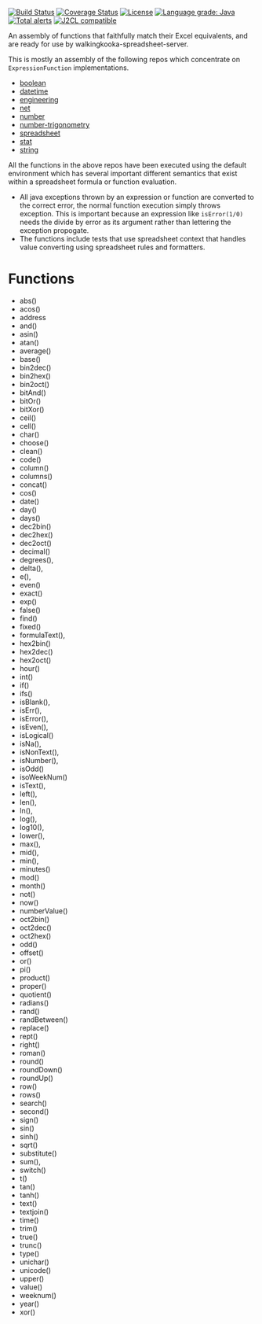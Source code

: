 [![Build Status](https://github.com/mP1/walkingkooka-spreadsheet-server-expression-function/actions/workflows/build.yaml/badge.svg)](https://github.com/mP1/walkingkooka-spreadsheet-server-expression-function/actions/workflows/build.yaml/badge.svg)
[![Coverage Status](https://coveralls.io/repos/github/mP1/walkingkooka-spreadsheet-server-expression-function/badge.svg?branch=master)](https://coveralls.io/repos/github/mP1/walkingkooka-spreadsheet-server-expression-function?branch=master)
[![License](https://img.shields.io/badge/License-Apache%202.0-blue.svg)](https://opensource.org/licenses/Apache-2.0)
[![Language grade: Java](https://img.shields.io/lgtm/grade/java/g/mP1/walkingkooka-spreadsheet-server-expression-function.svg?logo=lgtm&logoWidth=18)](https://lgtm.com/projects/g/mP1/walkingkooka-spreadsheet-server-expression-function/context:java)
[![Total alerts](https://img.shields.io/lgtm/alerts/g/mP1/walkingkooka-spreadsheet-server-expression-function.svg?logo=lgtm&logoWidth=18)](https://lgtm.com/projects/g/mP1/walkingkooka-spreadsheet-server-expression-function/alerts/)
[![J2CL compatible](https://img.shields.io/badge/J2CL-compatible-brightgreen.svg)](https://github.com/mP1/j2cl-central)



An assembly of functions that faithfully match their Excel equivalents, and are ready for use by walkingkooka-spreadsheet-server.

This is mostly an assembly of the following repos which concentrate on `ExpressionFunction` implementations. 

- [boolean](https://github.com/mP1/walkingkooka-tree-expression-function-boolean)
- [datetime](https://github.com/mP1/walkingkooka-tree-expression-function-datetime)
- [engineering](https://github.com/mP1/walkingkooka-tree-expression-function-engineering)
- [net](https://github.com/mP1/walkingkooka-tree-expression-function-net)
- [number](https://github.com/mP1/walkingkooka-tree-expression-function-number)
- [number-trigonometry](https://github.com/mP1/walkingkooka-tree-expression-function-number-trigonometry)
- [spreadsheet](https://github.com/mP1/walkingkooka-spreadsheet-expression-function)
- [stat](https://github.com/mP1/walkingkooka-tree-expression-function-stat)
- [string](https://github.com/mP1/walkingkooka-tree-expression-function-string)

All the functions in the above repos have been executed using the default environment which has several important
different semantics that exist within a spreadsheet formula or function evaluation.

- All java exceptions thrown by an expression or function are converted to the correct error, the normal function execution simply throws exception.
  This is important because an expression like `isError(1/0)` needs the divide by error as its argument rather than lettering the exception propogate. 
- The functions include tests that use spreadsheet context that handles value converting using spreadsheet rules and formatters.



# Functions

- abs()
- acos()
- address
- and()
- asin()
- atan()
- average()
- base()
- bin2dec()
- bin2hex()
- bin2oct()
- bitAnd()
- bitOr()
- bitXor()
- ceil()
- cell()
- char()
- choose()
- clean()
- code()
- column()
- columns()
- concat()
- cos()
- date()
- day()
- days()
- dec2bin()
- dec2hex()
- dec2oct()
- decimal()
- degrees(),
- delta(),
- e(),
- even()
- exact()
- exp()
- false()
- find()
- fixed()
- formulaText(),
- hex2bin()
- hex2dec()
- hex2oct()
- hour()
- int()
- if()
- ifs()
- isBlank(),
- isErr(),
- isError(),
- isEven(),
- isLogical()
- isNa(),
- isNonText(),
- isNumber(),
- isOdd()
- isoWeekNum()
- isText(),
- left(),
- len(),
- ln(),
- log(),
- log10(),
- lower(),
- max(),
- mid(),
- min(),
- minutes()
- mod()
- month()
- not()
- now()
- numberValue()
- oct2bin()
- oct2dec()
- oct2hex()
- odd()
- offset()
- or()
- pi()
- product()
- proper()
- quotient()
- radians()
- rand()
- randBetween()
- replace()
- rept()
- right()
- roman()
- round()
- roundDown()
- roundUp()
- row()
- rows()
- search()
- second()
- sign()
- sin()
- sinh()
- sqrt()
- substitute()
- sum(),
- switch()
- t()
- tan()
- tanh()
- text()
- textjoin()
- time()
- trim()
- true()
- trunc()
- type()
- unichar()
- unicode()
- upper()
- value()
- weeknum()
- year()
- xor()
